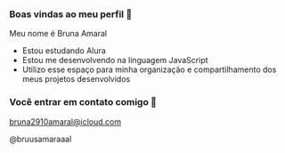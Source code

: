 ### Boas vindas ao meu perfil  💙

Meu nome é Bruna Amaral

- Estou estudando Alura
- Estou me desenvolvendo na linguagem JavaScript
- Utilizo esse espaço para minha organização e compartilhamento dos meus projetos desenvolvidos

### Você entrar em contato comigo 📧

bruna2910amaral@icloud.com 

@bruusamaraaal 
